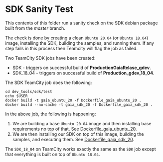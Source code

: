 # SDK Sanity Test
This contents of this folder run a sanity check on the SDK debian package built from the *master* branch.

The check is done by creating a clean `Ubuntu 20.04` (or `Ubuntu 18.04`) image, installing the SDK, building the samples, and running them.  If any step fails in this process then Teamcity will flag the job as failed.

Two TeamCity SDK jobs have been created:
* SDK - triggers on successful build of **ProductionGaiaRelase_gdev**.
* SDK_18_04 - triggers on successful build of **Production_gdev_18_04**.

The SDK TeamCity job does the following:
```
cd dev_tools/sdk/test
echo $USER
docker build -t gaia_ubuntu_20 -f Dockerfile_gaia_ubuntu_20 .
docker build --no-cache -t gaia_sdk_20 -f Dockerfile_gaia_sdk_20 .
```
In the above job, the following is happening:
1. We are building a base `Ubuntu 20.04` image and then installing base requirements no top of that. See [Dockerfile_gaia_ubuntu_20](https://github.com/gaia-platform/GaiaPlatform/blob/master/dev_tools/sdk/test/Dockerfile_gaia_ubuntu_20).
1. We are then installing our SDK on top of this image, building the samples, and executing them. See [Dockerfile_gaia_sdk_20](https://github.com/gaia-platform/GaiaPlatform/blob/master/dev_tools/sdk/test/Dockerfile_gaia_sdk_20).

The `SDK_18_04` on TeamCity works exactly the same as the `SDK` job except that everything is built on top of `Ubuntu 18.04`.
